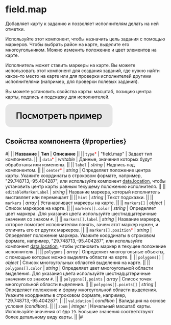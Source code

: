 # field.map

Добавляет карту к заданию и позволяет исполнителям делать на ней отметки.

Используйте этот компонент, чтобы назначить цель задания с помощью маркеров. Чтобы выбрать район на карте, выделите его многоугольником. Можно изменить положение и цвет элементов на карте.

Исполнитель может ставить маркеры на карте. Вы можете использовать этот компонент для создания заданий, где нужно найти какое-то место на карте или для проверки исполнителей другими исполнителями (например, для проверки полевых заданий).

Вы можете установить свойства карты: масштаб, позицию центра карты, подпись и подсказку для исполнителей.

[![](../_images/buttons/view-example.svg)](https://ya.cc/t/zSkybT6z3X66wW)

## Свойства компонента {#properties}

#|
|| **Название** | **Тип** | **Описание** ||
|| `type`<span style="color: red">\*</span> | "field.map" | Задает тип компонента. ||
|| `data`<span style="color: red">\*</span> | _writable_ | Данные, значения которых будут обработаны или изменены. ||
|| `label` | _string_ | Надпись над компонентом. ||
|| `center`<span style="color: red">\*</span> | _string_ | Определяет положение центра карты. Укажите координаты в строковом формате, например, "29.748713,-95.404287", или используйте компонент [data.location](data.location.md), чтобы установить центр карты равным текущему положению исполнителя. ||
|| `editableMarkerLabel` | _string_ | Название маркера, который исполнитель выставляет или перемещает ||
|| `hint` | _string_ | Текст подсказки. ||
|| `markers` | _array_ | Устанавливает маркеры на карте. ||
|| `markers[]` | _object_ | Список маркеров на карте. ||
|| `markers[].color` | _string_ | Определяет цвет маркера. Для указания цвета используйте шестнадцатеричные значения со знаком `#`. ||
|| `markers[].label` | _string_ | Название маркера, которое помогает исполнителям понять, зачем этот маркер нужен, и отличить его от других маркеров. ||
|| `markers[].position`<span style="color: red">\*</span> | _string_ | Определяет положение маркера. Укажите координаты в строковом формате, например, "29.748713,-95.404287", или используйте компонент [data.location](data.location.md), чтобы установить маркер в текущее положение исполнителя. ||
|| `polygons` | _array_ | Определяет многоугольные объекты, с помощью которых можно выделять области на карте. ||
|| `polygons[]` | _object_ | Список многоугольных областей выделения на карте. ||
|| `polygons[].color` | _string_ | Определяет цвет многоугольной области выделения. Для указания цвета используйте шестнадцатеричные значения со знаком `#`. ||
|| `polygons[].points` | _array_ | Список точек многоугольной области выделения. ||
|| `polygons[].points[]` | _string_ | Определяет положение и форму многоугольной области выделения. Укажите координаты в строковом формате, например, "29.748713,-95.404287". ||
|| `validation` | _condition_ | Валидация на основе условия _(condition)_. ||
|| `zoom` | _integer_ | Начальный масштаб карты. Используйте значения от `0`до `19`. Большие значения соответствуют более детальному виду карты. ||
|#
